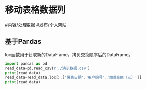 移动表格数据列
====

#内容/处理数据 #发布/个人网站

## 基于Pandas


loc函数用于获取新的DataFrame，拷贝交换顺序后的DataFrame。

```python
import pandas as pd
read_data=pd.read_csv(r'./演示数据.csv')
print(read_data)
read_data=read_data.loc[:,['缴费日期','用户编号','缴费金额（元）']]
print(read_data)
```





